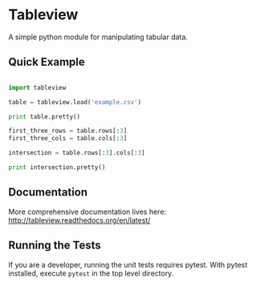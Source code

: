 Tableview
=========

A simple python module for manipulating tabular data.

Quick Example
-------------
```python

import tableview

table = tableview.load('example.csv')

print table.pretty()

first_three_rows = table.rows[:3]
first_three_cols = table.cols[:3]

intersection = table.rows[:3].cols[:3]

print intersection.pretty()

```

Documentation
-------------
More comprehensive documentation lives here: http://tableview.readthedocs.org/en/latest/


Running the Tests
-----------------
If you are a developer, running the unit tests requires pytest.  With pytest installed, execute ``pytest`` in the top level directory.

